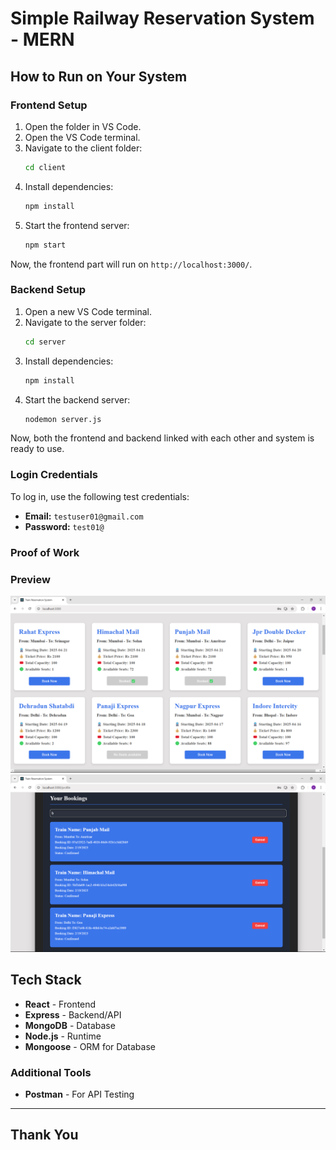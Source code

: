 # Simple Railway Reservation System - MERN

## How to Run on Your System

### Frontend Setup

1. Open the folder in VS Code.
2. Open the VS Code terminal.
3. Navigate to the client folder:
   ```sh
   cd client
   ```
4. Install dependencies:
   ```sh
   npm install
   ```
5. Start the frontend server:
   ```sh
   npm start
   ```

Now, the frontend part will run on `http://localhost:3000/`.

### Backend Setup

1. Open a new VS Code terminal.
2. Navigate to the server folder:
   ```sh
   cd server
   ```
3. Install dependencies:
   ```sh
   npm install
   ```
4. Start the backend server:
   ```sh
   nodemon server.js
   ```

Now, both the frontend and backend linked with each other and system is ready to use. 


### Login Credentials

To log in, use the following test credentials:

- **Email:** `testuser01@gmail.com`
- **Password:** `test01@`

### Proof of Work


### Preview
![Home Page](client/public/home.png)
![Booking Cancel page](client/public/booking.png)

## Tech Stack

- **React** - Frontend
- **Express** - Backend/API
- **MongoDB** - Database
- **Node.js** - Runtime
- **Mongoose** - ORM for Database

### Additional Tools

- **Postman** - For API Testing

---

## Thank You
